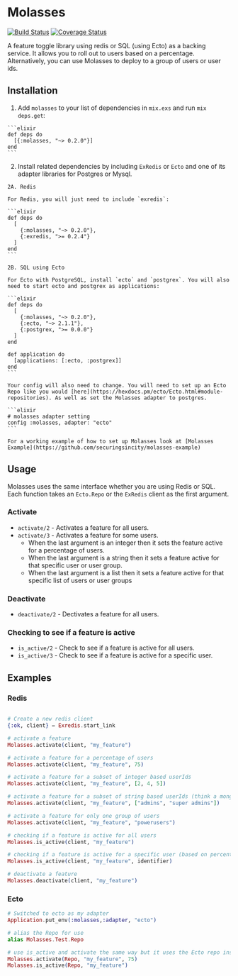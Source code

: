 # Molasses

[![Build Status](https://travis-ci.org/securingsincity/molasses.svg?branch=master)](https://travis-ci.org/securingsincity/molasses)
[![Coverage Status](https://coveralls.io/repos/github/securingsincity/molasses/badge.svg?branch=master)](https://coveralls.io/github/securingsincity/molasses?branch=master)

A feature toggle library using redis or SQL (using Ecto) as a backing service. It allows you to roll out to users based on a percentage. Alternatively, you can use Molasses to deploy to a group of users or user ids. 

## Installation

  1. Add `molasses` to your list of dependencies in `mix.exs` and run `mix deps.get`:

    ```elixir
    def deps do
      [{:molasses, "~> 0.2.0"}]
    end
    ```
  2. Install related dependencies by including `ExRedis` or `Ecto` and one of its adapter libraries for Postgres or Mysql. 
  
    2A. Redis

    For Redis, you will just need to include `exredis`: 

    ```elixir
    def deps do
      [
        {:molasses, "~> 0.2.0"},
        {:exredis, ">= 0.2.4"}
      ]
    end
    ```
    
    2B. SQL using Ecto

    For Ecto with PostgreSQL, install `ecto` and `postgrex`. You will also need to start ecto and postgrex as applications:

    ```elixir
    def deps do
      [
        {:molasses, "~> 0.2.0"},
        {:ecto, "~> 2.1.1"},
        {:postgrex, ">= 0.0.0"}
      ]
    end

    def application do
      [applications: [:ecto, :postgrex]]
    end
    ```

    Your config will also need to change. You will need to set up an Ecto Repo like you would [here](https://hexdocs.pm/ecto/Ecto.html#module-repositories). As well as set the Molasses adapter to postgres. 

    ```elixir
    # molasses adapter setting
    config :molasses, adapter: "ecto" 
    ```

    For a working example of how to set up Molasses look at [Molasses Example](https://github.com/securingsincity/molasses-example)
    
## Usage

Molasses uses the same interface whether you are using Redis or SQL. Each function takes an `Ecto.Repo` or the `ExRedis` client as the first argument. 

### Activate

* `activate/2` - Activates a feature for all users.
* `activate/3` -  Activates a feature for some users.
  *  When the last argument is an integer then it sets the feature active for a percentage of users. 
  *  When the last argument is a string then it sets a feature active for that specific user or user group.
  *  When the last argument is a list then it sets a feature active for that specific list of users or user groups

### Deactivate

* `deactivate/2` - Dectivates a feature for all users. 

### Checking to see if a feature is active

* `is_active/2` - Check to see if a feature is active for all users.
* `is_active/3` - Check to see if a feature is active for a specific user.


## Examples

### Redis
```elixir

# Create a new redis client
{:ok, client} = Exredis.start_link

# activate a feature
Molasses.activate(client, "my_feature")

# activate a feature for a percentage of users
Molasses.activate(client, "my_feature", 75)

# activate a feature for a subset of integer based userIds 
Molasses.activate(client, "my_feature", [2, 4, 5])

# activate a feature for a subset of string based userIds (think a mongoId) or a list of groups
Molasses.activate(client, "my_feature", ["admins", "super admins"])

# activate a feature for only one group of users
Molasses.activate(client, "my_feature", "powerusers")

# checking if a feature is active for all users
Molasses.is_active(client, "my_feature")

# checking if a feature is active for a specific user (based on percentage, or user id/group)
Molasses.is_active(client, "my_feature", identifier)

# deactivate a feature
Molasses.deactivate(client, "my_feature")
```

### Ecto

```elixir
# Switched to ecto as my adapter
Application.put_env(:molasses,:adapter, "ecto")

# alias the Repo for use
alias Molasses.Test.Repo

# use is_active and activate the same way but it uses the Ecto repo instead of 
Molasses.activate(Repo, "my_feature", 75)
Molasses.is_active(Repo, "my_feature")
```

